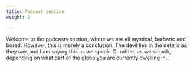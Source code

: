 ```yaml
---
title: Podcast section
weight: 2

---
```


Welcome to the podcasts section, where we are all mystical, barbaric and bored. However, this is merely a conclusion. The devil lies in the details as they say, and I am saying this as we speak. Or rather, as we sprach, depending on what part of the globe you are currently dwelling in..  
